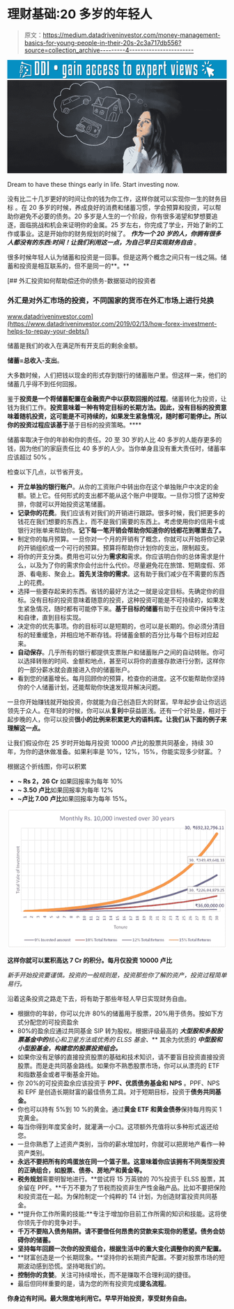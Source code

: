 # 理财基础:20 多岁的年轻人

> 原文：<https://medium.datadriveninvestor.com/money-management-basics-for-young-people-in-their-20s-2c3a717db556?source=collection_archive---------4----------------------->

[![](img/899c62060855591c97882df60509dbf0.png)](http://www.track.datadriveninvestor.com/1B9E)![](img/07d627c6e65f7764f6affe9ea9ae0a70.png)

Dream to have these things early in life. Start investing now.

没有比二十几岁更好的时间让你的钱为你工作，这样你就可以实现你一生的财务目标 。在 20 多岁的时候，养成良好的消费和储蓄习惯，学会预算和投资，可以帮助你避免不必要的债务。20 多岁是人生的一个阶段，你有很多渴望和梦想要追逐，面临挑战和机会来证明你的金属。25 岁左右，你完成了学业，开始了新的工作或事业。这是开始你的财务规划的时候了。 ***作为一个 20 岁的人，你拥有很多人都没有的东西:时间！让我们利用这一点，为自己早日实现财务自由*** 。

很多时候年轻人认为储蓄和投资是一回事。但是这两个概念之间只有一线之隔。储蓄和投资是相互联系的，但不是同一的**。**

[](https://www.datadriveninvestor.com/2019/02/13/how-forex-investment-helps-to-repay-your-debts/) [## 外汇投资如何帮助偿还你的债务-数据驱动的投资者

### 外汇是对外汇市场的投资，不同国家的货币在外汇市场上进行兑换

www.datadriveninvestor.com](https://www.datadriveninvestor.com/2019/02/13/how-forex-investment-helps-to-repay-your-debts/) 

储蓄是我们的收入在满足所有开支后的剩余金额。

**储蓄=总收入-支出**。

大多数时候，人们把钱以现金的形式存到银行的储蓄账户里。但这样一来，他们的储蓄几乎得不到任何回报。

鉴于**投资是一个将储蓄配置在金融资产中以获取回报的过程**。储蓄转化为投资，让钱为我们工作。**投资意味着一种有特定目标的长期方法。因此，没有目标的投资意味着随机投资，这可能是不可持续的，如果发生紧急情况，随时都可能停止。所以你的投资过程应该基于**基于目标的投资策略。****

储蓄率取决于你的年龄和你的责任。20 至 30 岁的人比 40 多岁的人能存更多的钱，因为他们的家庭责任比 40 多岁的人少。当你单身且没有重大责任时，储蓄率应该超过 50% 。

检查以下几点，以节省开支。

*   **开立单独的银行账户**。从你的工资账户中转出你在这个单独账户中决定的金额。锁上它。任何形式的支出都不能从这个账户中提取。一旦你习惯了这种安排，你就可以开始投资这笔储蓄。
*   **记录你的花费**。我们应该有对我们的开销进行跟踪。很多时候，我们把更多的钱花在我们想要的东西上，而不是我们需要的东西上。考虑使用你的信用卡或银行对账单来帮助你。**记下每一笔开销会帮助你知道你的钱都花到哪里去了。**
*   制定你的每月预算。一旦你对一个月的开销有了概念，你就可以开始将你记录的开销组织成一个可行的预算。预算将帮助你计划你的支出，限制超支。
*   将你的开支分类。费用也可以分为**需求和**需求。你应该明白你的总体需求是什么，以及为了你的需求你会付出什么代价。尽量避免花在旅馆、短期度假、郊游、看电影、聚会上。**首先关注你的需求**。这有助于我们减少在不需要的东西上的花费。
*   选择一些要存起来的东西。省钱的最好方法之一就是设定目标。先确定你的目标。没有目标的投资意味着随意的投资，这种投资可能是不可持续的，如果发生紧急情况，随时都有可能停下来。**基于目标的储蓄**有助于在投资中保持专注和自律，直到目标实现。
*   决定你的优先事项。你的目标可以是短期的，也可以是长期的。你必须分清目标的轻重缓急，并相应地不断存钱。将储蓄金额的百分比与每个目标对应起来。
*   **自动保存**。几乎所有的银行都提供支票账户和储蓄账户之间的自动转账。你可以选择转账的时间、金额和地点，甚至可以将你的直接存款进行分割，这样你的一部分薪水就会直接进入你的储蓄账户。
*   看到您的储蓄增长。每月回顾你的预算，检查你的进度。这不仅能帮助你坚持你的个人储蓄计划，还能帮助你快速发现并解决问题。

一旦你开始赚钱就开始投资，你就能为自己创造巨大的财富。早年起步会让你远远领先于众人。在年轻的时候，你可以从**复利**中获益匪浅。还有一个好处是，相对于起步晚的人，你可以投资**很小的比例来积累更大的语料库。让我们从下面的例子来理解这一点。**

让我们假设你在 25 岁时开始每月投资 10000 卢比的股票共同基金，持续 30 年，为你的退休做准备。如果利率是 10%，12%，15%，你能实现多少财富。？

根据这个折线图，你可以积累

*   **~ Rs 2，26 Cr** 如果回报率为每年 10%
*   **~ 3.50 卢比**如果回报率为每年 12%
*   **~卢比 7.00 卢比**如果回报率为每年 15%。

![](img/d226f265b71e36101d4422115e1fc035.png)

**这样你就可以累积高达 7 Cr 的积分。每月仅投资 10000 卢比**

*新手开始投资要谨慎。投资的一般规则是，投资那些你了解的资产，投资过程简单易行。*

沿着这条投资之路走下去，将有助于那些年轻人早日实现财务自由。

*   根据你的年龄，你可以允许 80%的储蓄用于股票，20%用于债务。按如下方式分配您的可投资盈余
*   80%的盈余应通过共同基金 SIP 转为股权。根据评级最高的 ***大型股和多股股票基金中的**核心和卫星方法**或优秀的 ELSS 基金、*** 其余为优质的 ***中型股和小型股基金，构建您的股票投资组合。***
*   如果你没有足够的直接投资股票的基础和技术知识，请不要盲目投资直接投资股票。而是走共同基金路线。如果你不熟悉股票市场，你可以从漂亮的 ETF 和指数基金或者平衡基金开始。
*   你 20%的可投资盈余应该投资于 **PPF、优质债务基金和 NPS** 。PPF、NPS 和 EPF 是创造长期财富的最佳债务工具。对于短期目标，投资于**债务共同基金。**
*   你也可以持有 5%到 10 %的黄金。通过**黄金 ETF 和黄金债券**保持每月购买 1 克黄金。
*   每当你得到年度奖金时，就灌满一小口。这项额外充值将以多种形式返还给您。
*   一旦你熟悉了上述资产类别，当你的薪水增加时，你就可以把房地产看作一种资产类别。
*   **永远不要把所有的鸡蛋放在同一个篮子里。这意味着你应该拥有不同类型投资的正确组合，如股票、债券、房地产和黄金等。**
*   **税务规划**需要明智地进行。**尝试将 15 万英镑的 70%投资于 ELSS 股票，其余留在 PPF。**千万不要为了节税而投资非生产性金融产品。比如不要把保险和投资混在一起。为保险制定一个纯粹的 T4 计划，为创造财富投资共同基金。
*   **提升你工作所需的技能:**专注于增加你目前工作所需的知识和技能。这将使你领先于你的竞争对手。
*   **千万不要陷入债务陷阱。请不要借任何昂贵的贷款来实现你的愿望。债务会妨碍你的储蓄。**
*   **坚持每年回顾一次你的投资组合，根据生活中的重大变化调整你的资产配置。**
*   **财富创造是一个长期现象。**坚持你的长期资产配置。不要对股票市场的短期波动感到恐慌。坚持喝我们的。
*   **控制你的贪婪**。关注可持续增长，而不是赚取不合理利润的捷径。
*   最后但同样重要的是，请为您的所有投资完成**提名流程**。

**你身边有时间。最大限度地利用它。早早开始投资，享受财务自由。**